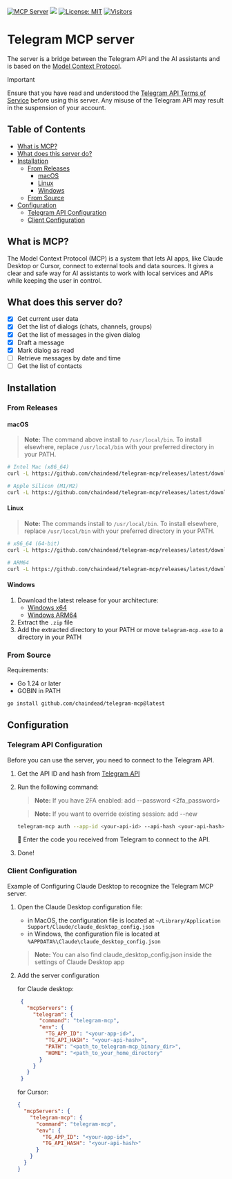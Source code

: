 [![](https://badge.mcpx.dev?type=server 'MCP Server')](https://github.com/punkpeye/awesome-mcp-servers?tab=readme-ov-file#communication)
[![](https://img.shields.io/badge/OS_Agnostic-Works_Everywhere-purple)](https://github.com/chaindead/telegram-mcp?tab=readme-ov-file#installation)
[![License: MIT](https://img.shields.io/badge/License-MIT-yellow.svg)](https://opensource.org/licenses/MIT)
[![Visitors](https://api.visitorbadge.io/api/visitors?path=https%3A%2F%2Fgithub.com%2Fchaindead%2Ftelegram-mcp&label=Visitors&labelColor=%23d9e3f0&countColor=%23697689&style=flat&labelStyle=none)](https://visitorbadge.io/status?path=https%3A%2F%2Fgithub.com%2Fchaindead%2Ftelegram-mcp)

# Telegram MCP server

The server is a bridge between the Telegram API and the AI assistants and is based on the [Model Context Protocol](https://modelcontextprotocol.io).

> [!IMPORTANT]
> Ensure that you have read and understood the [Telegram API Terms of Service](https://core.telegram.org/api/terms) before using this server.
> Any misuse of the Telegram API may result in the suspension of your account.

## Table of Contents
- [What is MCP?](#what-is-mcp)
- [What does this server do?](#what-does-this-server-do)
- [Installation](#installation)
  - [From Releases](#from-releases)
    - [macOS](#macos)
    - [Linux](#linux)
    - [Windows](#windows)
  - [From Source](#from-source)
- [Configuration](#configuration)
  - [Telegram API Configuration](#telegram-api-configuration)
  - [Client Configuration](#client-configuration)

## What is MCP?

The Model Context Protocol (MCP) is a system that lets AI apps, like Claude Desktop or Cursor, connect to external tools and data sources. It gives a clear and safe way for AI assistants to work with local services and APIs while keeping the user in control.

## What does this server do?

- [x] Get current user data
- [x] Get the list of dialogs (chats, channels, groups)
- [x] Get the list of messages in the given dialog
- [x] Draft a message
- [x] Mark dialog as read
- [ ] Retrieve messages by date and time
- [ ] Get the list of contacts

## Installation

### From Releases


#### macOS

> **Note:** The command above install to `/usr/local/bin`. To install elsewhere, replace `/usr/local/bin` with your preferred directory in your PATH.

```bash
# Intel Mac (x86_64)
curl -L https://github.com/chaindead/telegram-mcp/releases/latest/download/telegram-mcp_Darwin_x86_64.tar.gz | tar xz -C /usr/local/bin

# Apple Silicon (M1/M2)
curl -L https://github.com/chaindead/telegram-mcp/releases/latest/download/telegram-mcp_Darwin_arm64.tar.gz | tar xz -C /usr/local/bin
```

#### Linux

> **Note:** The commands install to `/usr/local/bin`. To install elsewhere, replace `/usr/local/bin` with your preferred directory in your PATH.

```bash
# x86_64 (64-bit)
curl -L https://github.com/chaindead/telegram-mcp/releases/latest/download/telegram-mcp_Linux_x86_64.tar.gz | tar xz -C /usr/local/bin

# ARM64
curl -L https://github.com/chaindead/telegram-mcp/releases/latest/download/telegram-mcp_Linux_arm64.tar.gz | tar xz -C /usr/local/bin
```

#### Windows
1. Download the latest release for your architecture:
   - [Windows x64](https://github.com/chaindead/telegram-mcp/releases/latest/download/telegram-mcp_Windows_x86_64.zip)
   - [Windows ARM64](https://github.com/chaindead/telegram-mcp/releases/latest/download/telegram-mcp_Windows_arm64.zip)
2. Extract the `.zip` file
3. Add the extracted directory to your PATH or move `telegram-mcp.exe` to a directory in your PATH

### From Source

Requirements:
- Go 1.24 or later
- GOBIN in PATH

```bash
go install github.com/chaindead/telegram-mcp@latest
```

## Configuration

### Telegram API Configuration

Before you can use the server, you need to connect to the Telegram API.

1. Get the API ID and hash from [Telegram API](https://my.telegram.org/auth)
2. Run the following command:
   > __Note:__
   > If you have 2FA enabled: add --password <2fa_password>

   >  __Note:__
   > If you want to override existing session: add --new

   ```bash
   telegram-mcp auth --app-id <your-api-id> --api-hash <your-api-hash> --phone <your-phone-number>
   ```

   📩 Enter the code you received from Telegram to connect to the API.

3. Done!

### Client Configuration

Example of Configuring Claude Desktop to recognize the Telegram MCP server.

1. Open the Claude Desktop configuration file:
    - in MacOS, the configuration file is located at `~/Library/Application Support/Claude/claude_desktop_config.json`
    - in Windows, the configuration file is located at `%APPDATA%\Claude\claude_desktop_config.json`

   > __Note:__
   > You can also find claude_desktop_config.json inside the settings of Claude Desktop app

2. Add the server configuration
   
   for Claude desktop:
   ```json
    {
      "mcpServers": {
        "telegram": {
          "command": "telegram-mcp",
          "env": {
            "TG_APP_ID": "<your-app-id>",
            "TG_API_HASH": "<your-api-hash>",
            "PATH": "<path_to_telegram-mcp_binary_dir>",
            "HOME": "<path_to_your_home_directory"
          }
        }
      }
    }
   ```

   for Cursor:
    ```json
    {
      "mcpServers": {
        "telegram-mcp": {
          "command": "telegram-mcp",
          "env": {
            "TG_APP_ID": "<your-app-id>",
            "TG_API_HASH": "<your-api-hash>"
          }
        }
      }
    }
    ```